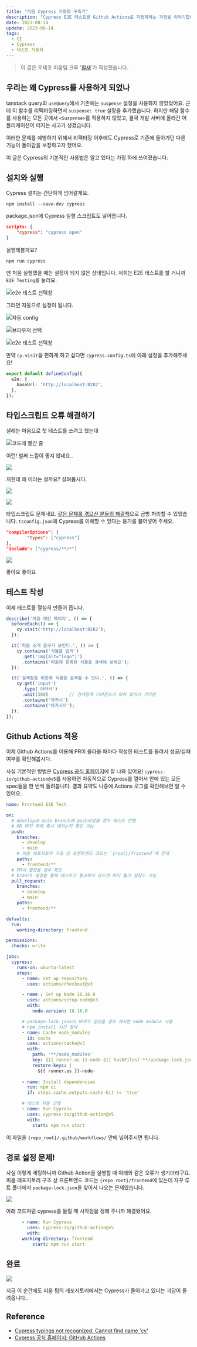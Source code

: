 ```yaml
---
title: "피움 Cypress 자동화 구축기"
description: "Cypress E2E 테스트를 Github Actions로 자동화하는 과정을 이야기합니다."
date: 2023-08-14
update: 2023-08-14
tags:
  - CI
  - Cypress
  - 테스트 자동화
---
```


> 이 글은 우테코 피움팀 크루 '[참새](https://github.com/WaiNaat)'가 작성했습니다.
 

## 우리는 왜 Cypress를 사용하게 되었나

tanstack query의 `useQuery`에서 기존에는 `suspense` 설정을 사용하지 않았었어요. 
근데 이 함수를 리팩터링하면서 `suspense: true` 설정을 추가했습니다. 하지만 해당 함수를 사용하는 모든 곳에서 `<Suspense>`를 적용하지 않았고, 결국 개발 서버에 올라간 어플리케이션이 터지는 사고가 생겼습니다.

이러한 문제를 예방하기 위해서 리팩터링 이후에도 Cypress로 기존에 돌아가던 다른 기능이 돌아감을 보장하고자 했어요.

이 글은 Cypress의 기본적인 사용법은 알고 있다는 가정 하에 쓰여졌습니다.

## 설치와 실행

Cypress 설치는 간단하게 넘어갈게요.

```shell
npm install --save-dev cypress
```

package.json에 Cypress 실행 스크립트도 넣어줍니다.

```json
scripts: {
    "cypress": "cypress open"
}
```

실행해볼까요?

```shell
npm run cypress
```

맨 처음 실행했을 때는 설정이 되지 않은 상태입니다.
저희는 E2E 테스트를 할 거니까 `E2E Testing`을 눌러요.

![e2e 테스트 선택창](.index_images/01-e2e.png)

그러면 자동으로 설정이 됩니다.

![자동 config](.index_images/02-config.png)

![브라우저 선택](.index_images/03-browser.png)

![e2e 테스트 선택창](.index_images/04-first-test.png)

만약 `cy.visit`을 편하게 하고 싶다면 `cypress.config.ts`에 아래 설정을 추가해주세요!

```ts
export default defineConfig({
  e2e: {
    baseUrl: 'http://localhost:8282',
  },
});
```

## 타입스크립트 오류 해결하기

설레는 마음으로 첫 테스트를 쓰려고 했는데

![코드에 빨간 줄](.index_images/05-error.png)

이런! 벌써 느낌이 좋지 않네요..

![](.index_images/06-error-code.png)

저한테 왜 이러는 걸까요? 살펴봅시다.

![](.index_images/07-error-details-1.png)

![](.index_images/08-error-details-2.png)

타입스크립트 문제네요. [같은 문제를 겪으신 분들의 해결책](https://github.com/vuejs/vue-cli/issues/4239#issuecomment-1214261721)으로 금방 처리할 수 있었습니다. `tsconfig.json`에 Cypress를 이해할 수 있다는 용기를 불어넣어 주세요.

```json
"compilerOptions": {
		"types": ["cypress"]
},
"include": ["cypress/**/*"]
```

![](.index_images/09-good.png)

좋아요 좋아요

## 테스트 작성

이제 테스트를 열심히 만들어 줍니다.

```ts
describe('피움 메인 페이지', () => {
  beforeEach(() => {
    cy.visit('http://localhost:8282');
  });

  it('피움 소개 문구가 보인다.', () => {
    cy.contains('식물을 쉽게')
      .get('img[alt="logo"]')
      .contains('피움에 등록된 식물을 검색해 보세요');
  });

  it('검색창을 이용해 식물을 검색할 수 있다.', () => {
    cy.get('input')
      .type('아카시')
      .wait(300)        // 검색창에 디바운스가 되어 있어서 기다림
      .contains('아카시')
      .contains('아카시아');
  });
});
```

## Github Actions 적용

이제 Github Actions를 이용해 PR이 올라올 때마다 작성한 테스트를 돌려서 성공/실패 여부를 확인해봅시다.

사실 기본적인 방법은 [Cypress 공식 홈페이지](https://docs.cypress.io/guides/continuous-integration/github-actions)에 잘 나와 있어요!
`cypress-io/github-action@v5`를 사용하면 자동적으로 Cypress를 열어서 안에 있는 모든 spec들을 한 번씩 돌려봅니다. 결과 요약도 나중에 Actions 로그를 확인해보면 알 수 있어요.

```yml
name: Frontend E2E Test

on:
  # develop과 main branch에 push되었을 경우 테스트 진행
  # PR 머지 후에 혹시 깨지는지 확인 가능
  push:
    branches:
      - develop
      - main
    # 피움 레포지토리 구조 상 프론트엔드 코드는 `{root}/frontend`에 존재
    paths:
      - frontend/**
  # PR이 열렸을 경우 확인
  # branch 설정을 통해 테스트가 통과하지 않으면 머지 불가 설정도 가능
  pull_request:
    branches:
      - develop
      - main
    paths:
      - frontend/**

defaults:
  run:
    working-directory: frontend

permissions:
  checks: write

jobs:
  cypress:
    runs-on: ubuntu-latest
    steps:
      - name: Set up repository
        uses: actions/checkout@v3

      - name : Set up Node 18.16.0 
        uses: actions/setup-node@v3
        with:
          node-version: 18.16.0

      # package-lock.json이 바뀌지 않았을 경우 캐시한 node_module 사용
      # npm install 시간 절약
      - name: Cache node_modules
        id: cache
        uses: actions/cache@v3
        with:
          path: '**/node_modules'
          key: ${{ runner.os }}-node-${{ hashFiles('**/package-lock.json') }}
          restore-keys: | 
            ${{ runner.os }}-node-
          
      - name: Install dependencies
        run: npm ci
        if: steps.cache.outputs.cache-hit != 'true'

      # 테스트 자동 진행
      - name: Run Cypress
        uses: cypress-io/github-action@v5
        with:
          start: npm run start
```

이 파일을 `{repo_root}/.github/workflows/` 안에 넣어주시면 됩니다.

## 경로 설정 문제!

사실 이렇게 세팅하니까 Github Action을 실행할 때 아래와 같은 오류가 생기더라구요. 피움 레포지토리 구조 상 프론트엔드 코드는 `{repo_root}/frontend`에 있는데 자꾸 루트 폴더에서 `package-lock.json`을 찾아서 나오는 문제였습니다.

![](.index_images/11-error.png)

아래 코드처럼 cypress를 돌릴 때 시작점을 정해 주니까 해결됐어요.

```yml
      - name: Run Cypress
        uses: cypress-io/github-action@v5
        with:
	  working-directory: frontend
          start: npm run start
```

## 완료

![](.index_images/12.png)

지금 이 순간에도 피움 팀의 레포지토리에서는 Cypress가 돌아가고 있다는 괴담이 들려옵니다..


## Reference

- [Cypress typings not recognized. Cannot find name 'cy'](https://github.com/vuejs/vue-cli/issues/4239#issuecomment-1214261721)
- [Cypress 공식 홈페이지: GitHub Actions](https://docs.cypress.io/guides/continuous-integration/github-actions)